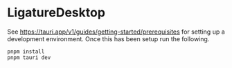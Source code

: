 # LigatureDesktop

See https://tauri.app/v1/guides/getting-started/prerequisites for setting up a development environment.
Once this has been setup run the following.

```
pnpm install
pnpm tauri dev
```
